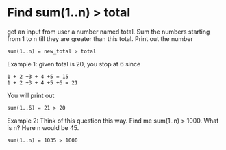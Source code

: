 # Find sum(1..n) > total

get an input from user a number named total.
Sum the numbers starting from 1 to n till they are greater than this total.
Print out the number 

	sum(1..n) = new_total > total

Example 1:  given total is 20, you stop at 6 since

	1 + 2 +3 + 4 +5 = 15 
	1 + 2 +3 + 4 +5 +6 = 21

You will print out 

	sum(1..6) = 21 > 20


Example 2: 
Think of this question this way. 
Find me sum(1..n) > 1000. 
What is n? 
Here n would be 45.

	sum(1..n) = 1035 > 1000
